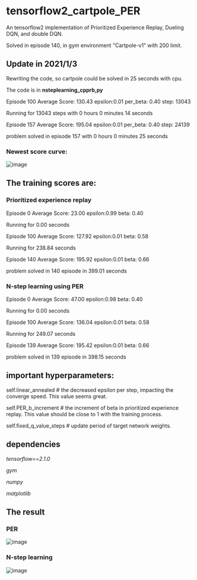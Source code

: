# tensorflow2_cartpole_PER
An tensorflow2 implementation of Prioritized Experience Replay, Dueling DQN, and double DQN.

Solved in episode 140, in gym environment "Cartpole-v1" with 200 limit.
## Update in 2021/1/3
Rewriting the code, so cartpole could be solved in 25 seconds with cpu.

The code is in **nsteplearning_cpprb,py**

Episode 100	Average Score: 130.43	epsilon:0.01	per_beta: 0.40	step: 13043

Running for 13043 steps with 0 hours 0 minutes 14 seconds

Episode 157	Average Score: 195.04	epsilon:0.01	per_beta: 0.40	step: 24139

problem solved in episode 157 with 0 hours 0 minutes 25 seconds

### Newest score curve:

![image](https://github.com/sorryformyself/tensorflow2_cartpole_PER/blob/master/cartpole_nstep.png)

## The training scores are:



### Prioritized experience replay
Episode 0       Average Score: 23.00    epsilon:0.99    beta: 0.40 

Running for 0.00 seconds

Episode 100     Average Score: 127.92   epsilon:0.01    beta: 0.58 

Running for 238.84 seconds

Episode 140     Average Score: 195.92   epsilon:0.01    beta: 0.66

problem solved in 140 episode in 399.01 seconds
### N-step learning using PER

Episode 0       Average Score: 47.00    epsilon:0.98    beta: 0.40

Running for 0.00 seconds

Episode 100     Average Score: 136.04   epsilon:0.01    beta: 0.58

Running for 249.07 seconds

Episode 139     Average Score: 195.42   epsilon:0.01    beta: 0.66

problem solved in 139 episode in 398.15 seconds
## important hyperparameters:

self.linear_annealed # the decreased epsilon per step, impacting the converge speed. This value seems great.

self.PER_b_increment # the increment of beta in prioritized experience replay. This value should be close to 1 with the training process.

self.fixed_q_value_steps # update period of target network weights. 

## dependencies

*tensorflow==2.1.0*

*gym*

*numpy*

*matplotlib*

## The result
### PER
![image](https://github.com/sorryformyself/tensorflow2_cartpole_PER/blob/master/result.png)
### N-step learning
![image](https://github.com/sorryformyself/tensorflow2_cartpole_PER/blob/master/n_step_result.png)

